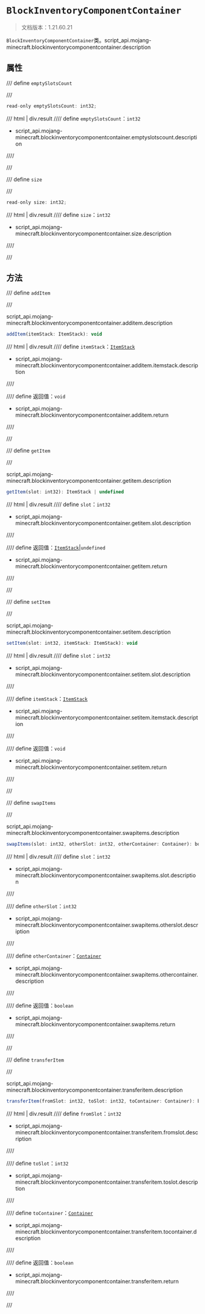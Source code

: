 # `BlockInventoryComponentContainer`

> 文档版本：1.21.60.21

`BlockInventoryComponentContainer`类。script_api.mojang-minecraft.blockinventorycomponentcontainer.description

## 属性

/// define
`emptySlotsCount`


///

```js
read-only emptySlotsCount: int32;
```

/// html | div.result
//// define
`emptySlotsCount`：`int32`

- script_api.mojang-minecraft.blockinventorycomponentcontainer.emptyslotscount.description


////

///


/// define
`size`


///

```js
read-only size: int32;
```

/// html | div.result
//// define
`size`：`int32`

- script_api.mojang-minecraft.blockinventorycomponentcontainer.size.description


////

///


## 方法

/// define
`addItem`


///

script_api.mojang-minecraft.blockinventorycomponentcontainer.additem.description

```js
addItem(itemStack: ItemStack): void
```

/// html | div.result
//// define
`itemStack`：[`ItemStack`](./itemstack.md)

- script_api.mojang-minecraft.blockinventorycomponentcontainer.additem.itemstack.description


////

//// define
返回值：`void`

- script_api.mojang-minecraft.blockinventorycomponentcontainer.additem.return


////

///


/// define
`getItem`


///

script_api.mojang-minecraft.blockinventorycomponentcontainer.getitem.description

```js
getItem(slot: int32): ItemStack | undefined
```

/// html | div.result
//// define
`slot`：`int32`

- script_api.mojang-minecraft.blockinventorycomponentcontainer.getitem.slot.description


////

//// define
返回值：[`ItemStack`](./itemstack.md)|`undefined`

- script_api.mojang-minecraft.blockinventorycomponentcontainer.getitem.return


////

///


/// define
`setItem`


///

script_api.mojang-minecraft.blockinventorycomponentcontainer.setitem.description

```js
setItem(slot: int32, itemStack: ItemStack): void
```

/// html | div.result
//// define
`slot`：`int32`

- script_api.mojang-minecraft.blockinventorycomponentcontainer.setitem.slot.description


////

//// define
`itemStack`：[`ItemStack`](./itemstack.md)

- script_api.mojang-minecraft.blockinventorycomponentcontainer.setitem.itemstack.description


////

//// define
返回值：`void`

- script_api.mojang-minecraft.blockinventorycomponentcontainer.setitem.return


////

///


/// define
`swapItems`


///

script_api.mojang-minecraft.blockinventorycomponentcontainer.swapitems.description

```js
swapItems(slot: int32, otherSlot: int32, otherContainer: Container): boolean
```

/// html | div.result
//// define
`slot`：`int32`

- script_api.mojang-minecraft.blockinventorycomponentcontainer.swapitems.slot.description


////

//// define
`otherSlot`：`int32`

- script_api.mojang-minecraft.blockinventorycomponentcontainer.swapitems.otherslot.description


////

//// define
`otherContainer`：[`Container`](./container.md)

- script_api.mojang-minecraft.blockinventorycomponentcontainer.swapitems.othercontainer.description


////

//// define
返回值：`boolean`

- script_api.mojang-minecraft.blockinventorycomponentcontainer.swapitems.return


////

///


/// define
`transferItem`


///

script_api.mojang-minecraft.blockinventorycomponentcontainer.transferitem.description

```js
transferItem(fromSlot: int32, toSlot: int32, toContainer: Container): boolean
```

/// html | div.result
//// define
`fromSlot`：`int32`

- script_api.mojang-minecraft.blockinventorycomponentcontainer.transferitem.fromslot.description


////

//// define
`toSlot`：`int32`

- script_api.mojang-minecraft.blockinventorycomponentcontainer.transferitem.toslot.description


////

//// define
`toContainer`：[`Container`](./container.md)

- script_api.mojang-minecraft.blockinventorycomponentcontainer.transferitem.tocontainer.description


////

//// define
返回值：`boolean`

- script_api.mojang-minecraft.blockinventorycomponentcontainer.transferitem.return


////

///

